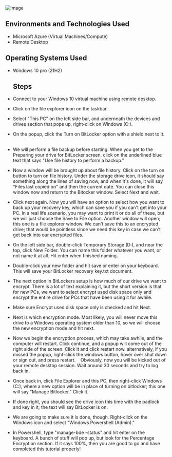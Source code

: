 ![image](https://github.com/SeanHardin247/Encrypting-files-with-windows-10/assets/172443627/10e72b0d-de1e-45fe-9328-4bdf08494feb)

<h2>Environments and Technologies Used</h2>

- Microsoft Azure (Virtual Machines/Compute)
- Remote Desktop

<h2>Operating Systems Used </h2>

- Windows 10 pro</b> (21H2)

  <h2>Steps </h2>

- Connect to your Windows 10 virtual machine using remote desktop.

- Click on the file explorer icon on the taskbar.

- Select "This PC" on the left side bar, and underneath the devices and drives section that pops up, right-click on Windows (C:).

- On the popup, click the Turn on BitLocker option with a shield next to it.
  
- We will perform a file backup before starting. When you get to the Preparing your drive for BitLocker screen, click on the underlined blue text that says "Use file history to perform a backup."

- Now a window will be brought up about file history. Click on the turn on button to turn on file history. Under the storage drive icon, it should say something along the lines of saving now, and when it's done, it will say "Files last copied on" and then the current date.
You can close this window now and return to the Bitocker window. Select Next and wait.

- Click next again. Now you will have an option to select how you want to back up your recovery key, which can save you if you can't get into your PC. In a real life scenario, you may want to print it or do all of these, but we will just choose the Save to File option.
Another window will open; this one is a file explorer window. We can't save this to an encrypted drive; that would be pointless since we need this key in case we can't get back into our encrypted files.

- On the left side bar, double-click Temporary Storage (D:), and near the top, click New Folder. You can name this folder whatever you want, or not name it at all. Hit enter when finished naming.
  
- Double-click your new folder and hit save or enter on your keyboard. This will save your BitLocker recovery key.txt document.
  
- The next option in BitLockers setup is how much of our drive we want to encrypt. There is a lot of text explaining it, but the short version is that for new PCs, we want to select encrypt used disk space only and encrypt the entire drive for PCs that have been using it for awhile.
  
- Make sure Encrypt used disk space only is checked and hit Next.
  
- Next is which encryption mode. Most likely, you will never move this drive to a Windows operating system older than 10, so we will choose the new encryption mode and hit next.
  
- Now we begin the encryption process, which may take awhile, and the computer will restart. Click continue, and a popup will come out of the right side of the screen. Click it and click restart now. alternatively, if you missed the popup, right-click the windows button, hover over shut down or sign out, and press restart.
  
Obviously, now you will be kicked out of your remote desktop session. Wait around 30 seconds and try to log back in.
  
- Once back in, click File Explorer and this PC, then right-click Windows (C:), where a new option will be in place of turning on bitlocker; this one will say "Manage Bitlocker." Click it.
  
- If done right, you should see the drive icon this time with the padlock and key in it; the text will say BitLocker is on.
  
- We are going to make sure it is done, though. Right-click on the Windows icon and select "Windows Powershell (Admin)."
  
- In Powershell, type "manage-bde -status" and hit enter on the keyboard. A bunch of stuff will pop up, but look for the Percentage Encryption section. If it says 100%, then you are good to go and have completed this tutorial properly!
